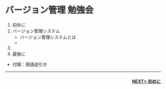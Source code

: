 # バージョン管理 勉強会

1. 初めに
2. バージョン管理システム
    - バージョン管理システムとは
    - 
3. 
4. 最後に
- 付録：用語逆引き

---
#### <div style="text-align: right">[NEXT> 初めに](./pages/page1.md)</div>